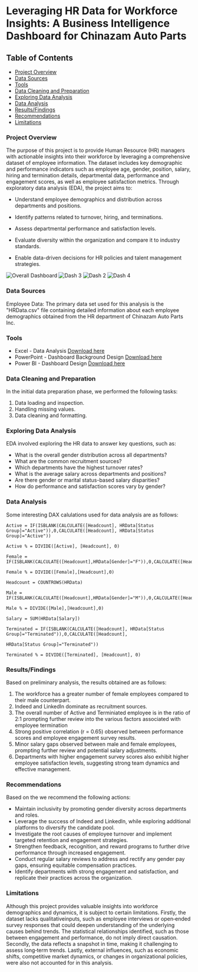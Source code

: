 # Leveraging HR Data for Workforce Insights: A Business Intelligence Dashboard for Chinazam Auto Parts

## Table of Contents
- [Project Overview](#project-overview)
- [Data Sources](#data-sources)
- [Tools](tools)
- [Data Cleaning and Preparation](#data-cleaning-and-preparation)
- [Exploring Data Analysis](#exploring-data-analysis)
- [Data Analysis](#data-analysis)
- [Results/Findings](#results/findings)
- [Recommendations](#recommendations)
- [Limitations](#limitations)

### Project Overview

The purpose of this project is to provide Human Resource (HR) managers with actionable insights into their workforce by leveraging a comprehensive dataset of employee information. The dataset includes key demographic and performance indicators such as employee age, gender, position, salary, hiring and termination details, departmental data, performance and engagement scores, as well as employee satisfaction metrics. Through exploratory data analysis (EDA), the project aims to:

- Understand employee demographics and distribution across departments and positions.

- Identify patterns related to turnover, hiring, and terminations.

- Assess departmental performance and satisfaction levels.

- Evaluate diversity within the organization and compare it to industry standards.

- Enable data-driven decisions for HR policies and talent management strategies.



![Overall Dashboard](https://github.com/user-attachments/assets/9778aaa4-a234-4da7-aa0d-c956586d6f55)
![Dash 3](https://github.com/user-attachments/assets/40cf70de-52b9-455c-8782-74af9fb65c61)
![Dash 2](https://github.com/user-attachments/assets/fc5e7abe-62d6-49c8-8fe4-31f5765fe172)
![Dash 4](https://github.com/user-attachments/assets/ebbd34a0-d92a-4218-8169-121d48d36052)

### Data Sources

Employee Data: The primary data set used for this analysis is the "HRData.csv" file containing detailed information about each employee demographics obtained from the HR department of Chinazam Auto Parts Inc.

### Tools
- Excel - Data Analysis [Download here](https://microsoft.com)
- PowerPoint -  Dashboard Background Design [Download here](https://www.microsoft.com/en-ca/microsoft-365/powerpoint)
- Power BI - Dashboard Design [Download here](https://www.microsoft.com/en-us/power-platform/products/power-bi/downloads)

### Data Cleaning and Preparation
In the initial data preparation phase, we performed the following tasks:
1. Data loading and inspection.
2. Handling missing values.
3. Data cleaning and formatting.

### Exploring Data Analysis

EDA involved exploring the HR data to answer key questions, such as:

- What is the overall gender distribution across all departments?
- What are the common recruitment sources?
- Which departments have the highest turnover rates?
- What is the average salary across departments and positions?
- Are there gender or marital status-based salary disparities?
- How do performance and satisfaction scores vary by gender?

### Data Analysis

Some interesting DAX calulations used for data analysis are as follows:
```DAX 
Active = IF(ISBLANK(CALCULATE([Headcount], HRData[Status Group]="Active")),0,CALCULATE([Headcount], HRData[Status Group]="Active"))

Active % = DIVIDE([Active], [Headcount], 0)

Female = IF(ISBLANK(CALCULATE([Headcount],HRData[Gender]="F")),0,CALCULATE([Headcount],HRData[Gender]="F"))

Female % = DIVIDE([Female],[Headcount],0)

Headcount = COUNTROWS(HRData)

Male = IF(ISBLANK(CALCULATE([Headcount],HRData[Gender]="M")),0,CALCULATE([Headcount],HRData[Gender]="M"))

Male % = DIVIDE([Male],[Headcount],0)

Salary = SUM(HRData[Salary])

Terminated = IF(ISBLANK(CALCULATE([Headcount], HRData[Status Group]="Terminated")),0,CALCULATE([Headcount],
 
HRData[Status Group]="Terminated"))

Terminated % = DIVIDE([Terminated], [Headcount], 0)
```
### Results/Findings

Based on preliminary analysis, the results obtained are as follows:

1. The workforce has a greater number of female employees compared to their male counterpart.
2. Indeed and LinkedIn dominate as recruitment sources.
3. The overall number of Active and Terminiated employee is in the ratio of 2:1 prompting further review into the various factors associated with employee termination
4. Strong positive correlation (r = 0.65) observed between performance scores and employee engagement survey results.
5. Minor salary gaps observed between male and female employees, prompting further review and potential salary adjustments.
6. Departments with higher engagement survey scores also exhibit higher employee satisfaction levels, suggesting strong team dynamics and effective management.

### Recommendations

Based on the we recommend the following actions:
- Maintain inclusivity by promoting gender diversity across departments and roles.
- Leverage the success of Indeed and LinkedIn, while exploring additional platforms to diversify the candidate pool.
- Investigate the root causes of employee turnover and implement targeted retention and engagement strategies.
- Strengthen feedback, recognition, and reward programs to further drive performance through increased engagement.
- Conduct regular salary reviews to address and rectify any gender pay gaps, ensuring equitable compensation practices.
- Identify departments with strong engagement and satisfaction, and replicate their practices across the organization.

### Limitations

Although this project provides valuable insights into workforce demographics and dynamics, it is subject to certain limitations. Firstly, the dataset lacks qualitativeinputs, such as employee interviews or open‑ended survey responses that could deepen understanding of the underlying causes behind trends. The statistical relationships identified, such as those between engagement and performance, do not imply direct causation. Secondly, the data reflects a snapshot in time, making it challenging to assess long‑term trends. Lastly, external influences, such as economic shifts, competitive market dynamics, or changes in organizational policies, were also not accounted for in this analysis.
